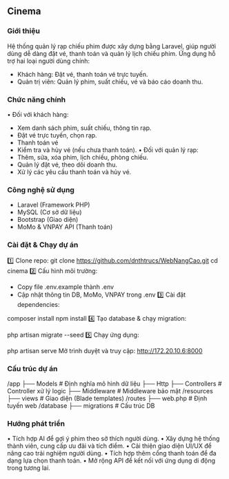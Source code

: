 ## Cinema
### Giới thiệu
Hệ thống quản lý rạp chiếu phim được xây dựng bằng Laravel, giúp người dùng dễ dàng đặt vé, thanh toán và quản lý lịch chiếu phim. Ứng dụng hỗ trợ hai loại người dùng chính:

- Khách hàng: Đặt vé, thanh toán vé trực tuyến.
- Quản trị viên: Quản lý phim, suất chiếu, vé và báo cáo doanh thu.
### Chức năng chính
•	Đối với khách hàng:
-	Xem danh sách phim, suất chiếu, thông tin rạp.
-	Đặt vé trực tuyến, chọn rạp.
-	Thanh toán vé
-	Kiểm tra và hủy vé (nếu chưa thanh toán).
•	Đối với quản lý rạp:
-	Thêm, sửa, xóa phim, lịch chiếu, phòng chiếu.
-	Quản lý đặt vé, theo dõi doanh thu.
-	Xử lý các yêu cầu thanh toán và hủy vé.

### Công nghệ sử dụng
- Laravel (Framework PHP)
- MySQL (Cơ sở dữ liệu)
- Bootstrap (Giao diện)
- MoMo & VNPAY API (Thanh toán)
### Cài đặt & Chạy dự án
1️⃣ Clone repo:
git clone https://github.com/dnthtrucs/WebNangCao.git
cd cinema
2️⃣ Cấu hình môi trường:

- Copy file .env.example thành .env
- Cập nhật thông tin DB, MoMo, VNPAY trong .env
3️⃣ Cài đặt dependencies:

composer install
npm install
4️⃣ Tạo database & chạy migration:

php artisan migrate --seed
5️⃣ Chạy ứng dụng:

php artisan serve
Mở trình duyệt và truy cập: http://172.20.10.6:8000

### Cấu trúc dự án
/app
  ├── Models        # Định nghĩa mô hình dữ liệu
  ├── Http
      ├── Controllers  # Controller xử lý logic
      ├── Middleware   # Middleware bảo mật
/resources
  ├── views         # Giao diện (Blade templates)
/routes
  ├── web.php       # Định tuyến web
/database
  ├── migrations    # Cấu trúc DB
### Hướng phát triển
•	Tích hợp AI để gợi ý phim theo sở thích người dùng.
•	Xây dựng hệ thống thành viên, cung cấp ưu đãi và tích điểm.
•	Cải thiện giao diện UI/UX để nâng cao trải nghiệm người dùng.
•	Tích hợp thêm cổng thanh toán để đa dạng lựa chọn thanh toán.
•	Mở rộng API để kết nối với ứng dụng di động trong tương lai.
